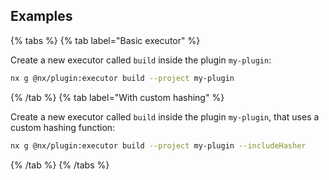 ## Examples

{% tabs %}
{% tab label="Basic executor" %}

Create a new executor called `build` inside the plugin `my-plugin`:

```bash
nx g @nx/plugin:executor build --project my-plugin
```

{% /tab %}
{% tab label="With custom hashing" %}

Create a new executor called `build` inside the plugin `my-plugin`, that uses a custom hashing function:

```bash
nx g @nx/plugin:executor build --project my-plugin --includeHasher
```

{% /tab %}
{% /tabs %}
